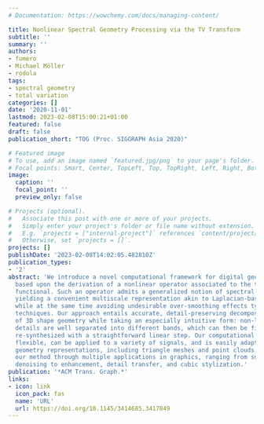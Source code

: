 ```yaml
---
# Documentation: https://wowchemy.com/docs/managing-content/

title: Nonlinear Spectral Geometry Processing via the TV Transform
subtitle: ''
summary: ''
authors:
- fumero
- Michael Möller
- rodola
tags:
- spectral geometry
- total variation
categories: []
date: '2020-11-01'
lastmod: 2023-02-08T15:00:21+01:00
featured: false
draft: false
publication_short: "TOG (Proc. SIGGRAPH Asia 2020)"

# Featured image
# To use, add an image named `featured.jpg/png` to your page's folder.
# Focal points: Smart, Center, TopLeft, Top, TopRight, Left, Right, BottomLeft, Bottom, BottomRight.
image:
  caption: ''
  focal_point: ''
  preview_only: false

# Projects (optional).
#   Associate this post with one or more of your projects.
#   Simply enter your project's folder or file name without extension.
#   E.g. `projects = ["internal-project"]` references `content/project/deep-learning/index.md`.
#   Otherwise, set `projects = []`.
projects: []
publishDate: '2023-02-08T14:02:05.482810Z'
publication_types:
- '2'
abstract: 'We introduce a novel computational framework for digital geometry processing,
  based upon the derivation of a nonlinear operator associated to the total variation
  functional. Such an operator admits a generalized notion of spectral decomposition,
  yielding a convenient multiscale representation akin to Laplacian-based methods,
  while at the same time avoiding undesirable over-smoothing effects typical of such
  techniques. Our approach entails accurate, detail-preserving decomposition and manipulation
  of 3D shape geometry while taking an especially intuitive form: non-local semantic
  details are well separated into different bands, which can then be filtered and
  re-synthesized with a straightforward linear step. Our computational framework is
  flexible, can be applied to a variety of signals, and is easily adapted to different
  geometry representations, including triangle meshes and point clouds. We showcase
  our method through multiple applications in graphics, ranging from surface and signal
  denoising to enhancement, detail transfer, and cubic stylization.'
publication: '*ACM Trans. Graph.*'
links:
- icon: link
  icon_pack: fas
  name: 'URL'
  url: https://doi.org/10.1145/3414685.3417849
---
```

